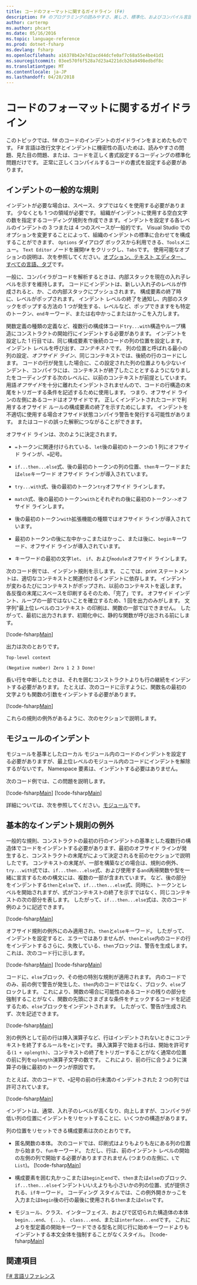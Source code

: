 ```yaml
---
title: コードのフォーマットに関するガイドライン (F#)
description: F# のプログラミングの読みやすさ、美しさ、標準化、およびコンパイル言語のコードのインデントのフォーマットに関するガイドラインを説明します。
author: cartermp
ms.author: phcart
ms.date: 05/16/2016
ms.topic: language-reference
ms.prod: dotnet-fsharp
ms.devlang: fsharp
ms.openlocfilehash: a16378b42e7d2acd44dcfe0af7c68a55e4be41d1
ms.sourcegitcommit: 03ee570f6f528a7d23a4221dcb26a9498edbdf8c
ms.translationtype: MT
ms.contentlocale: ja-JP
ms.lasthandoff: 04/28/2018
---
```

# <a name="code-formatting-guidelines"></a>コードのフォーマットに関するガイドライン

このトピックでは、f# のコードのインデントのガイドラインをまとめたものです。 F# 言語は改行文字とインデントに機密性の高いためは、読みやすさの問題、見た目の問題、または、コードを正しく書式設定するコーディングの標準化問題だけです。 正常に正しくコンパイルするコードの書式を設定する必要があります。


## <a name="general-rules-for-indentation"></a>インデントの一般的な規則
インデントが必要な場合は、スペース、タブではなくを使用する必要があります。 少なくとも 1 つの領域が必要です。 組織がインデントに使用する空白文字の数を指定するコーディング規則を作成できます。インデントを設定する各レベルのインデントの 3 つまたは 4 つのスペースが一般的です。 Visual Studio でのオプションを変更することによって、組織のインデントの標準に合わせてを構成することができます、 `Options`  ダイアログ ボックスから利用できる、`Tools`メニュー。 `Text Editor`  ノードを展開`F#` をクリックし、`Tabs`です。 使用可能なオプションの説明は、次を参照してください。[オプション、テキスト エディター、すべての言語、タブ](https://msdn.microsoft.com/library/7sffa753.aspx)です。

一般に、コンパイラがコードを解析するときは、内部スタックを現在の入れ子レベルを示すを維持します。 コードにインデントは、新しい入れ子のレベルが作成されると、か、この内部スタックにプッシュされます。 構成要素の終了時に、レベルがポップされます。 インデント レベルの終了を通知し、内部のスタックをポップする方法の 1 つが発生する、レベルなど、ポップできますをも特定のトークン、`end`キーワード、または右中かっこまたはかっこを入力します。

関数定義の種類の定義など、複数行の構成体コード`try...with`構造やループ構造にコンストラクトの開始行にインデントする必要があります。 インデントを設定した 1 行目では、同じ構成要素で後続のコードの列の位置を設定します。 インデント レベルを呼び出す、*コンテキスト*です。 列の位置と呼ばれる最小の列の設定、*オフサイド ライン*、同じコンテキストでは、後続の行のコードにします。 コードの行が発生した場合に、この設定された列の位置よりも少ないインデント、コンパイラには、コンテキストが終了したこととするようになりましたをコーディングする次のレベルに、以前のコンテキストが前提としています。 用語*オフサイド*を十分に離れたインデントされませんので、コードの行構造の末尾をトリガーする条件を記述するために使用します。 つまり、オフサイド ラインの左側にあるコードはオフサイドです。 正しくインデントされたコードで利用するオフサイド ルールの構成要素の終了を示すためにします。 インデントを不適切に使用する場合オフサイド状態コンパイラ警告を発行する可能性があります。 またはコードの誤った解釈につながることができます。

オフサイド ラインは、次のように決定されます。


- `=`トークンに関連付けられている、`let`後の最初のトークンの 1 列にオフサイド ラインが、`=`記号。


- `if...then...else`式、後の最初のトークンの列の位置、`then`キーワードまたは`else`キーワード オフサイド ラインが導入されています。


- `try...with`式、後の最初のトークン`try`オフサイド ラインします。


- `match`式、後の最初のトークン`with`とそれぞれの後に最初のトークン`->`オフサイド ラインします。


- 後の最初のトークン`with`拡張機能の種類ではオフサイド ラインが導入されています。


- 最初のトークンの後に左中かっこまたはかっこ、または後に、`begin`キーワード、オフサイド ラインが導入されています。


- キーワードの最初の文字`let`、 `if`、および`module`オフサイド ラインします。


次のコード例では、インデント規則を示します。 ここでは、print ステートメントは、適切なコンテキストと関連付けるインデントに依存します。 インデントが変わるたびにコンテキストがポップされ、以前のコンテキストを返します。 各反復の末尾にスペースを印刷するそのため、「完了」です。 オフサイド インデント、ループの一部ではないことを確立するため、1 回を出力のみがします。 文字列"最上位レベルのコンテキスト の印刷は、関数の一部ではできません。 したがって、最初に出力されます、初期化中に、静的な関数が呼び出される前にします。

[!code-fsharp[Main](../../../samples/snippets/fsharp/code-formatting/snippet1.fs)]

出力は次のとおりです。

```
Top-level context

(Negative number) Zero 1 2 3 Done!
```

長い行を中断したときは、それを囲むコンストラクトよりも行の継続をインデントする必要があります。 たとえば、次のコードに示すように、関数名の最初の文字よりも関数の引数をインデントする必要があります。

[!code-fsharp[Main](../../../samples/snippets/fsharp/code-formatting/snippet2.fs)]

これらの規則の例外があるように、次のセクションで説明します。


## <a name="indentation-in-modules"></a>モジュールのインデント
モジュールを基準としたローカル モジュール内のコードのインデントを設定する必要がありますが、最上位レベルのモジュール内のコードにインデントを解除するがないです。 Namespace 要素は、インデントする必要はありません。

次のコード例では、この問題を説明します。

[!code-fsharp[Main](../../../samples/snippets/fsharp/code-formatting/snippet3.fs)]
[!code-fsharp[Main](../../../samples/snippets/fsharp/code-formatting/snippet4.fs)]

詳細については、次を参照してください。[モジュール](modules.md)です。


## <a name="exceptions-to-the-basic-indentation-rules"></a>基本的なインデント規則の例外
一般的な規則、コンストラクトの最初の行のインデントの基準とした複数行の構造体でコードをインデントする必要があります、最初のオフサイド ラインが発生すると、コンストラクトの末尾がによって決定されるを前のセクションで説明したです。 コンテキストの末尾が、一部を構築などの場合は、規則の例外、`try...with`式では、`if...then...else`式、および使用する`and`再帰関数や型を一緒に宣言するための構文には、複数の一部が含まれています。 など、後の部分をインデントする`then`と`else`で、`if...then...else`式、同時に、トークンとレベルを開始されますが、式がコンテキストの終了を示すではなく、同じコンテキストの次の部分を表します。 したがって、`if...then...else`式は、次のコード例のように記述できます。

[!code-fsharp[Main](../../../samples/snippets/fsharp/code-formatting/snippet5.fs)]

オフサイド規則の例外にのみ適用され、`then`と`else`キーワード。 したがって、インデントを設定すると、エラーではありませんが、`then`と`else`内のコードの行をインデントするさらに、失敗している、`then`ブロックは、警告を生成します。 これは、次のコード行に示します。

[!code-fsharp[Main](../../../samples/snippets/fsharp/code-formatting/snippet6.fs)]
[!code-fsharp[Main](../../../samples/snippets/fsharp/code-formatting/snippet7.fs)]

コードに、`else`ブロック、その他の特別な規則が適用されます。 内のコードでのみ、前の例で警告が発生した、`then`内のコードではなく、ブロック、`else`ブロックします。 これにより、関数の場合に可能性のあるコードの残りの部分を強制することがなく、関数の先頭にさまざまな条件をチェックするコードを記述するため、`else`ブロックをインデントされます。 したがって、警告が生成されず、次を記述できます。

[!code-fsharp[Main](../../../samples/snippets/fsharp/code-formatting/snippet8.fs)]

別の例外として前の行は挿入演算子など、行はインデントされないときにコンテキストを終了するルールを`+`と`|>`です。 挿入演算子で始まる行は、開始を許可する`(1 + oplength)`、コンテキストの終了をトリガーすることがなく通常の位置の前に列を`oplength`演算子文字の数です。 これにより、前の行に合うように演算子の後に最初のトークンが原因です。

たとえば、次のコードで、`+`記号の前の行未満のインデントされた 2 つの列では許可されています。

[!code-fsharp[Main](../../../samples/snippets/fsharp/code-formatting/snippet9.fs)]

インデントは、通常、入れ子のレベルが高くなり、向上しますが、コンパイラが低い列の位置にインデントをリセットすることに、いくつかの構造があります。

列の位置をリセットできる構成要素は次のとおりです。


- 匿名関数の本体。 次のコードでは、印刷式はよりもよりも左にある列の位置から始まり、`fun`キーワード。 ただし、行は、前のインデント レベルの開始の左側の列で開始する必要がありますされません (つまりの左側に、`L`で`List`)。
[!code-fsharp[Main](../../../samples/snippets/fsharp/code-formatting/snippet10.fs)]

- 構成要素を囲む丸かっこまたは`begin`と`end`で、`then`または`else`のブロック、`if...then...else`インデントいいえよりも小さいかの列の位置、式が提供される、`if`キーワード。 コーディング スタイルでは、この例外開きかっこを入力または`begin`後の行の最後に使用される`then`または`else`です。


- モジュール、クラス、インターフェイス、およびで区切られた構造体の本体`begin...end`、 `{...}`、 `class...end`、または`interface...end`です。 これによりを型定義の開始キーワードできる型名と同じ行に始めキーワードよりもインデントする本文全体を強制することがなくスタイル。
[!code-fsharp[Main](../../../samples/snippets/fsharp/code-formatting/snippet13.fs)]


## <a name="see-also"></a>関連項目
[F# 言語リファレンス](index.md)
